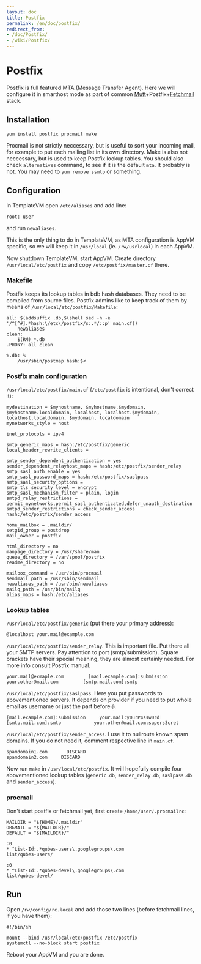 ```yaml
---
layout: doc
title: Postfix
permalink: /en/doc/postfix/
redirect_from:
- /doc/Postfix/
- /wiki/Postfix/
---
```


Postfix
=======

Postfix is full featured MTA (Message Transfer Agent). Here we will configure it in smarthost mode as part of common [Mutt](/en/doc/mutt/)+Postfix+[Fetchmail](/en/doc/fetchmail/) stack.

Installation
------------

`yum install postfix procmail make`

Procmail is not strictly neccessary, but is useful to sort your incoming mail, for example to put each mailing list in its own directory. Make is also not neccessary, but is used to keep Postfix lookup tables. You should also check `alternatives` command, to see if it is the default `mta`. It probably is not. You may need to `yum remove ssmtp` or something.

Configuration
-------------

In TemplateVM open `/etc/aliases` and add line:

~~~
root: user
~~~

and run `newaliases`.

This is the only thing to do in TemplateVM, as MTA configuration is AppVM specific, so we will keep it in `/usr/local` (ie. `/rw/usrlocal`) in each AppVM.

Now shutdown TemplateVM, start AppVM. Create directory `/usr/local/etc/postfix` and copy `/etc/postfix/master.cf` there.

### Makefile

Postfix keeps its lookup tables in bdb hash databases. They need to be compiled from source files. Postfix admins like to keep track of them by means of `/usr/local/etc/postfix/Makefile`:

~~~
all: $(addsuffix .db,$(shell sed -n -e '/^[^#].*hash:\/etc\/postfix/s:.*/::p' main.cf))
    newaliases
clean:
    $(RM) *.db
.PHONY: all clean

%.db: %
    /usr/sbin/postmap hash:$<
~~~

### Postfix main configuration

`/usr/local/etc/postfix/main.cf` (`/etc/postfix` is intentional, don't correct it):

~~~
mydestination = $myhostname, $myhostname.$mydomain, $myhostname.localdomain, localhost, localhost.$mydomain, localhost.localdomain, $mydomain, localdomain
mynetworks_style = host

inet_protocols = ipv4

smtp_generic_maps = hash:/etc/postfix/generic
local_header_rewrite_clients =

smtp_sender_dependent_authentication = yes
sender_dependent_relayhost_maps = hash:/etc/postfix/sender_relay
smtp_sasl_auth_enable = yes
smtp_sasl_password_maps = hash:/etc/postfix/saslpass
smtp_sasl_security_options =
smtp_tls_security_level = encrypt
smtp_sasl_mechanism_filter = plain, login
smtpd_relay_restrictions = permit_mynetworks,permit_sasl_authenticated,defer_unauth_destination
smtpd_sender_restrictions = check_sender_access hash:/etc/postfix/sender_access

home_mailbox = .maildir/
setgid_group = postdrop
mail_owner = postfix

html_directory = no
manpage_directory = /usr/share/man
queue_directory = /var/spool/postfix
readme_directory = no

mailbox_command = /usr/bin/procmail
sendmail_path = /usr/sbin/sendmail
newaliases_path = /usr/bin/newaliases
mailq_path = /usr/bin/mailq
alias_maps = hash:/etc/aliases
~~~

### Lookup tables

`/usr/local/etc/postfix/generic` (put there your primary address):

~~~
@localhost your.mail@example.com
~~~

`/usr/local/etc/postfix/sender_relay`. This is important file. Put there all your SMTP servers. Pay attention to port (smtp/submission). Square brackets have their special meaning, they are almost certainly needed. For more info consult Postfix manual.

~~~
your.mail@exmaple.com         [mail.example.com]:submission
your.other@mail.com         [smtp.mail.com]:smtp
~~~

`/usr/local/etc/postfix/saslpass`. Here you put passwords to abovementioned servers. It depends on provider if you need to put whole email as username or just the part before `@`.

~~~
[mail.example.com]:submission     your.mail:y0urP4ssw0rd
[smtp.mail.com]:smtp            your.other@mail.com:supers3cret
~~~

`/usr/local/etc/postfix/sender_access`. I use it to nullroute known spam domains. If you do not need it, comment respective line in `main.cf`.

~~~
spamdomain1.com       DISCARD
spamdomain2.com     DISCARD
~~~

Now run `make` in `/usr/local/etc/postfix`. It will hopefully compile four abovementioned lookup tables (`generic.db`, `sender_relay.db`, `saslpass.db` and `sender_access`).

### procmail

Don't start postfix or fetchmail yet, first create `/home/user/.procmailrc`:

~~~
MAILDIR = "${HOME}/.maildir"
ORGMAIL = "${MAILDIR}/"
DEFAULT = "${MAILDIR}/"

:0
* ^List-Id:.*qubes-users\.googlegroups\.com
list/qubes-users/

:0
* ^List-Id:.*qubes-devel\.googlegroups\.com
list/qubes-devel/
~~~

Run
---

Open `/rw/config/rc.local` and add those two lines (before fetchmail lines, if you have them):

~~~
#!/bin/sh

mount --bind /usr/local/etc/postfix /etc/postfix
systemctl --no-block start postfix
~~~

Reboot your AppVM and you are done.
